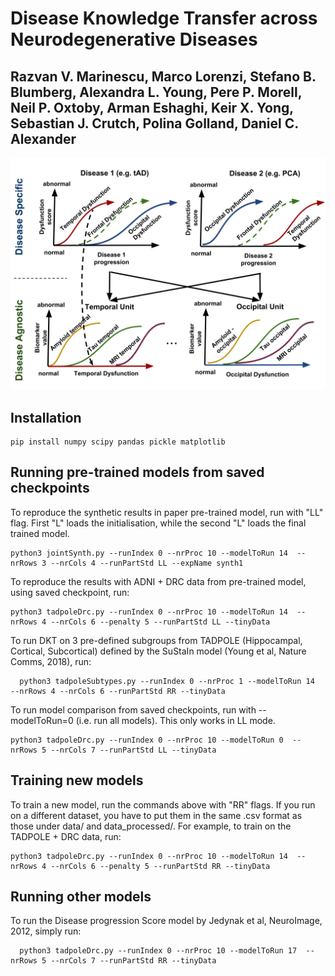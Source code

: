
# Disease Knowledge Transfer across Neurodegenerative Diseases
## Razvan V. Marinescu, Marco Lorenzi, Stefano B. Blumberg, Alexandra L. Young, Pere P. Morell, Neil P. Oxtoby, Arman Eshaghi, Keir X. Yong, Sebastian J. Crutch, Polina Golland, Daniel C. Alexander

![overall diagram](disease_knowledge_transfer.png)


## Installation

``` 
pip install numpy scipy pandas pickle matplotlib

```

## Running pre-trained models from saved checkpoints

To reproduce the synthetic results in paper pre-trained model, run with "LL" flag. First "L" loads the initialisation, while the second "L" loads the final trained model. 

```
python3 jointSynth.py --runIndex 0 --nrProc 10 --modelToRun 14  --nrRows 3 --nrCols 4 --runPartStd LL --expName synth1
```

To reproduce the results with ADNI + DRC data from pre-trained model, using saved checkpoint, run:

```
python3 tadpoleDrc.py --runIndex 0 --nrProc 10 --modelToRun 14  --nrRows 4 --nrCols 6 --penalty 5 --runPartStd LL --tinyData
```

To run DKT on 3 pre-defined subgroups from TADPOLE (Hippocampal, Cortical, Subcortical) defined by the SuStaIn model (Young et al, Nature Comms, 2018), run:

```
  python3 tadpoleSubtypes.py --runIndex 0 --nrProc 1 --modelToRun 14  --nrRows 4 --nrCols 6 --runPartStd RR --tinyData
```

To run model comparison from saved checkpoints, run with --modelToRun=0 (i.e. run all models). This only works in LL mode. 

```
python3 tadpoleDrc.py --runIndex 0 --nrProc 10 --modelToRun 0  --nrRows 5 --nrCols 7 --runPartStd LL --tinyData
```


## Training new models

To train a new model, run the commands above with "RR" flags. If you run on a different dataset, you have to put them in the same .csv format as those under data/ and data_processed/. For example, to train on the TADPOLE + DRC data, run:

```
python3 tadpoleDrc.py --runIndex 0 --nrProc 10 --modelToRun 14  --nrRows 4 --nrCols 6 --penalty 5 --runPartStd RR --tinyData
```

## Running other models

To run the Disease progression Score model by Jedynak et al, NeuroImage, 2012, simply run:

```
  python3 tadpoleDrc.py --runIndex 0 --nrProc 10 --modelToRun 17  --nrRows 5 --nrCols 7 --runPartStd RR --tinyData
```


